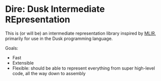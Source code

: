 # Dire: Dusk Intermediate REpresentation
This is (or will be) an intermediate representation library inspired by [MLIR](https://mlir.llvm.org/), primarily for use in the Dusk programming language.

Goals:
- Fast
- Extensible
- Flexible: should be able to represent everything from super high-level code, all the way down to assembly